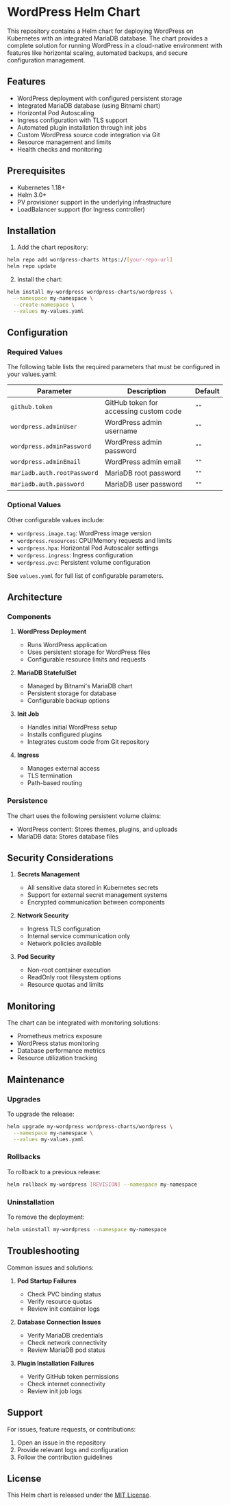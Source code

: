 # WordPress Helm Chart

This repository contains a Helm chart for deploying WordPress on Kubernetes with an integrated MariaDB database. The chart provides a complete solution for running WordPress in a cloud-native environment with features like horizontal scaling, automated backups, and secure configuration management.

## Features

- WordPress deployment with configured persistent storage
- Integrated MariaDB database (using Bitnami chart)
- Horizontal Pod Autoscaling
- Ingress configuration with TLS support
- Automated plugin installation through init jobs
- Custom WordPress source code integration via Git
- Resource management and limits
- Health checks and monitoring

## Prerequisites

- Kubernetes 1.18+
- Helm 3.0+
- PV provisioner support in the underlying infrastructure
- LoadBalancer support (for Ingress controller)

## Installation

1. Add the chart repository:
```bash
helm repo add wordpress-charts https://[your-repo-url]
helm repo update
```

2. Install the chart:
```bash
helm install my-wordpress wordpress-charts/wordpress \
  --namespace my-namespace \
  --create-namespace \
  --values my-values.yaml
```

## Configuration

### Required Values

The following table lists the required parameters that must be configured in your values.yaml:

| Parameter                   | Description                              | Default |
|----------------------------|------------------------------------------|---------|
| `github.token`             | GitHub token for accessing custom code   | `""`    |
| `wordpress.adminUser`      | WordPress admin username                 | `""`    |
| `wordpress.adminPassword`  | WordPress admin password                 | `""`    |
| `wordpress.adminEmail`     | WordPress admin email                    | `""`    |
| `mariadb.auth.rootPassword`| MariaDB root password                   | `""`    |
| `mariadb.auth.password`    | MariaDB user password                   | `""`    |

### Optional Values

Other configurable values include:

- `wordpress.image.tag`: WordPress image version
- `wordpress.resources`: CPU/Memory requests and limits
- `wordpress.hpa`: Horizontal Pod Autoscaler settings
- `wordpress.ingress`: Ingress configuration
- `wordpress.pvc`: Persistent volume configuration

See `values.yaml` for full list of configurable parameters.

## Architecture

### Components

1. **WordPress Deployment**
   - Runs WordPress application
   - Uses persistent storage for WordPress files
   - Configurable resource limits and requests

2. **MariaDB StatefulSet**
   - Managed by Bitnami's MariaDB chart
   - Persistent storage for database
   - Configurable backup options

3. **Init Job**
   - Handles initial WordPress setup
   - Installs configured plugins
   - Integrates custom code from Git repository

4. **Ingress**
   - Manages external access
   - TLS termination
   - Path-based routing

### Persistence

The chart uses the following persistent volume claims:

- WordPress content: Stores themes, plugins, and uploads
- MariaDB data: Stores database files

## Security Considerations

1. **Secrets Management**
   - All sensitive data stored in Kubernetes secrets
   - Support for external secret management systems
   - Encrypted communication between components

2. **Network Security**
   - Ingress TLS configuration
   - Internal service communication only
   - Network policies available

3. **Pod Security**
   - Non-root container execution
   - ReadOnly root filesystem options
   - Resource quotas and limits

## Monitoring

The chart can be integrated with monitoring solutions:

- Prometheus metrics exposure
- WordPress status monitoring
- Database performance metrics
- Resource utilization tracking

## Maintenance

### Upgrades

To upgrade the release:
```bash
helm upgrade my-wordpress wordpress-charts/wordpress \
  --namespace my-namespace \
  --values my-values.yaml
```

### Rollbacks

To rollback to a previous release:
```bash
helm rollback my-wordpress [REVISION] --namespace my-namespace
```

### Uninstallation

To remove the deployment:
```bash
helm uninstall my-wordpress --namespace my-namespace
```

## Troubleshooting

Common issues and solutions:

1. **Pod Startup Failures**
   - Check PVC binding status
   - Verify resource quotas
   - Review init container logs

2. **Database Connection Issues**
   - Verify MariaDB credentials
   - Check network connectivity
   - Review MariaDB pod status

3. **Plugin Installation Failures**
   - Verify GitHub token permissions
   - Check internet connectivity
   - Review init job logs

## Support

For issues, feature requests, or contributions:

1. Open an issue in the repository
2. Provide relevant logs and configuration
3. Follow the contribution guidelines

## License

This Helm chart is released under the [MIT License](LICENSE).
